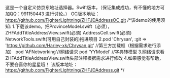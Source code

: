 这是一个自定义仿京东地址选择器。Swift版本，（保证集成成功，有不懂的地方可加QQ：991150443 进行讨论。）
OC版本地址：https://github.com/FighterLightning/ZHFJDAddressOC.git
/*该demo的使用须知:
 1.下载该demo。把ProvinceModel.swift（必须），ZHFAddTitleAddressView.swift(必须) AddressCell.swift(必须)  NetworkTools.swift(可用自己封装的)拖进项目
 2.pod 'Chrysan', :git => 'https://github.com/Harley-xk/Chrysan.git' //第三方加载框（根据需求进行添加）
 pod 'AFNetworking'//网络请求
 pod 'YYModel' //字典转模型
 3.网络请求看ZHFAddTitleAddressView.swift头部注释根据需求进行修改
 4.如果感觉有帮助，不要吝啬你的星星哦！
 该版本地址：https://github.com/FighterLightning/ZHFJDAddress.git
 */
